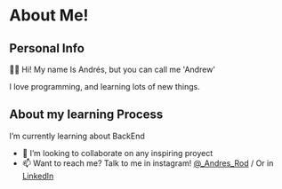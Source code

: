 # About Me!
## Personal Info

👋🏻 Hi! My name Is Andrés, but you can call me 'Andrew'


I love programming, and learning lots of new things. 


## About my learning Process
I’m currently learning about BackEnd
- 💞️ I’m looking to collaborate on any inspiring proyect
- 📫 Want to reach me? Talk to me in instagram! [@_Andres_Rod](https://twitter.com/_Andres_Rod) / Or in [LinkedIn](https://www.linkedin.com/in/andres-felipe-rodr%C3%ADguez-gallego-9055131b0/)

<!---
andres-rod-g/andres-rod-g is a ✨ special ✨ repository because its `README.md` (this file) appears on your GitHub profile.
You can click the Preview link to take a look at your changes.
--->
